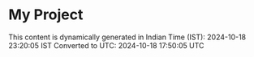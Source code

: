 # My Project

This content is dynamically generated in Indian Time (IST): 2024-10-18 23:20:05 IST
Converted to UTC: 2024-10-18 17:50:05 UTC
